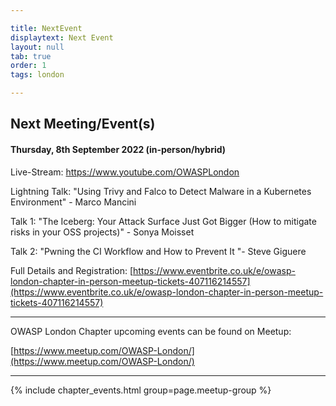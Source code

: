 ```yaml
---

title: NextEvent
displaytext: Next Event
layout: null
tab: true
order: 1
tags: london

---
```


## Next Meeting/Event(s)

#### Thursday, 8th September 2022 (in-person/hybrid)

Live-Stream:  https://www.youtube.com/OWASPLondon

Lightning Talk: "Using Trivy and Falco to Detect Malware in a Kubernetes Environment" - Marco Mancini

Talk 1: "The Iceberg: Your Attack Surface Just Got Bigger (How to mitigate risks in your OSS projects)" - Sonya Moisset

Talk 2: "Pwning the CI Workflow and How to Prevent It "- Steve Giguere

Full Details and Registration: [https://www.eventbrite.co.uk/e/owasp-london-chapter-in-person-meetup-tickets-407116214557](https://www.eventbrite.co.uk/e/owasp-london-chapter-in-person-meetup-tickets-407116214557)

---
OWASP London Chapter upcoming events can be found on Meetup:

[https://www.meetup.com/OWASP-London/](https://www.meetup.com/OWASP-London/)

---


{% include chapter_events.html group=page.meetup-group %}
